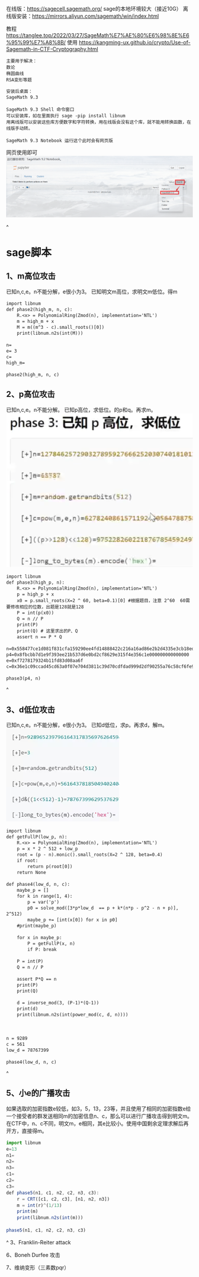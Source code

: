 在线版：<https://sagecell.sagemath.org/>
sage的本地环境较大（接近10G）
离线版安装：<https://mirrors.aliyun.com/sagemath/win/index.html>


教程
<https://tanglee.top/2022/03/27/SageMath%E7%AE%80%E6%98%8E%E6%95%99%E7%A8%8B/>
使用
<https://kangming-ux.github.io/crypto/Use-of-Sagemath-in-CTF-Cryptography.html>
```
主要用于解决：
数论
椭圆曲线
RSA变形等题
```
```
安装后桌面：
SageMath 9.3

SageMath 9.3 Shell 命令窗口
可以安装库，如在里面执行 sage -pip install libnum
用离线版可以安装这些库方便数字和字符转换，用在线版会没有这个库，就不能用转换函数，在线版手动转。

SageMath 9.3 Notebook 运行这个此时会有网页版
```
网页使用即可
![](.topwrite/assets/image_1732633628535.png)


^
# **sage脚本**

## **1、m高位攻击**
已知n,c,e。n不能分解，e很小为3。
已知明文m高位，求明文m低位。得m
```
import libnum
def phase2(high_m, n, c):
    R.<x> = PolynomialRing(Zmod(n), implementation='NTL')
    m = high_m + x
    M = m((m^3 - c).small_roots()[0])
    print(libnum.n2s(int(M)))

n= 
e= 3
c= 
high_m= 

phase2(high_m, n, c)
```


## **2、p高位攻击**
已知n,c,e。n不能分解。
已知p高位，求低位。的p和q。再求m。
![](.topwrite/assets/image_1732688825513.png)
```
import libnum
def phase3(high_p, n):
    R.<x> = PolynomialRing(Zmod(n), implementation='NTL')
    p = high_p + x
    x0 = p.small_roots(X=2 ^ 60, beta=0.1)[0] #根据题目，注意 2^60  60需要修改相应的位数，出题是128就是128
    P = int(p(x0))
    Q = n // P
    print(P)
    print(Q) # 这里求出的P、Q
    assert n == P * Q

n=0x558477ce1d081f831cfa159290ee4fd14888422c216a16ad86e2b2d4335e3cb18ed0120a955f970b17b229a8e7d0ae1b6f0c40213ad0e127eba99ae0d8a82397
p4=0x8fbcbb7d1e9f393ee21b537d6e0bd2cf8629e315f4e356c1e000000000000000
e=0xf7278179324b11fd83d08aa6f
c=0x36e1c09ccad45cd63a0f07e704d3811c39d70cdfdad999d2df90255a76c58cf6fe99ac1ab1d5d99a4ce1a2ebdbfbc49ce72df2a0b90766ff84ab0ef62068d46b

phase3(p4, n)
```


^
## **3、d低位攻击**
已知n,c,e。n不能分解，e很小为3。
已知d低位，求p。再求d，解m。
![](.topwrite/assets/image_1732690106212.png)
```
import libnum
def getFullP(low_p, n):
    R.<x> = PolynomialRing(Zmod(n), implementation='NTL')
    p = x * 2 ^ 512 + low_p
    root = (p - n).monic().small_roots(X=2 ^ 128, beta=0.4)
    if root:
        return p(root[0])
    return None

def phase4(low_d, n, c):
    maybe_p = []
    for k in range(1, 4):
        p = var('p')
        p0 = solve_mod([3*p*low_d  == p + k*(n*p - p^2 - n + p)], 2^512)
        maybe_p += [int(x[0]) for x in p0]
    #print(maybe_p)

    for x in maybe_p:
        P = getFullP(x, n)
        if P: break

    P = int(P)
    Q = n // P

    assert P*Q == n
    print(P)
    print(Q)

    d = inverse_mod(3, (P-1)*(Q-1))
    print(d)
    print(libnum.n2s(int(power_mod(c, d, n))))



n = 9289
c = 561
low_d = 78767399

phase4(low_d, n, c)
```
^
## **5、小e的广播攻击**
如果选取的加密指数e较低，如3，5，13，23等，并且使用了相同的加密指数e给一个接受者的群发送相同m的加密信息n、c，那么可以进行广播攻击得到明文m。
在CTF中，n、c不同，明文m，e相同，其e比较小。使用中国剩余定理求解后再开方，直接得m。


```javascript
import libnum
e=13
n1= 
n2= 
n3= 
c1= 
c2= 
c3= 
def phase5(n1, c1, n2, c2, n3, c3):
    r = CRT([c1, c2, c3], [n1, n2, n3])
    m = int(r)^(1/13)
    print(m)
    print(libnum.n2s(int(m)))

phase5(n1, c1, n2, c2, n3, c3)
```




^
3、Franklin-Reiter attack

6、Boneh Durfee 攻击


7、维纳变形（三素数pqr）









